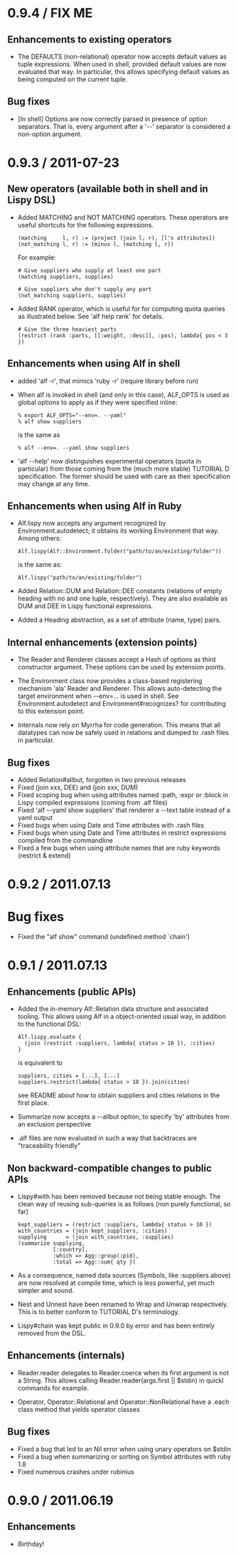 # 0.9.4 / FIX ME

## Enhancements to existing operators

* The DEFAULTS (non-relational) operator now accepts default values as tuple
  expressions. When used in shell, provided default values are now evaluated
  that way. In particular, this allows specifying default values as being 
  computed on the current tuple.

## Bug fixes 

* [In shell] Options are now correctly parsed in presence of option separators. 
  That is, every argument after a '--' separator is considered a non-option 
  argument. 

# 0.9.3 / 2011-07-23

## New operators (available both in shell and in Lispy DSL)

* Added MATCHING and NOT MATCHING operators. These operators are useful 
  shortcuts for the following expressions.
  
      (matching     l, r) := (project (join l, r), [l's attributes])
      (not_matching l, r) := (minus l, (matching l, r))
    
  For example: 
  
      # Give suppliers who supply at least one part
      (matching suppliers, supplies)

      # Give suppliers who don't supply any part
      (not_matching suppliers, supplies)

* Added RANK operator, which is useful for for computing quota queries as 
  illustrated below. See 'alf help rank' for details.
  
      # Give the three heaviest parts
      (restrict (rank :parts, [[:weight, :desc]], :pos), lambda{ pos < 3 })

## Enhancements when using Alf in shell

* added 'alf -r', that mimics 'ruby -r' (require library before run)

* When alf is invoked in shell (and only in this case), ALF_OPTS is used as 
  global options to apply as if they were specified inline: 
  
      % export ALF_OPTS="--env=. --yaml" 
      % alf show suppliers
      
  is the same as 
  
      % alf --env=. --yaml show suppliers
      
* 'alf --help' now distinguishes experimental operators (quota in particular) 
  from those coming from the (much more stable) TUTORIAL D specification. The 
  former should be used with care as their specification may change at any 
  time.  

## Enhancements when using Alf in Ruby 

* Alf.lispy now accepts any argument recognized by Environment.autodetect; it
  obtains its working Environment that way. Among others:
  
      Alf.lispy(Alf::Environment.folder("path/to/an/existing/folder"))
      
  is the same as: 
  
      Alf.lispy("path/to/an/existing/folder")

* Added Relation::DUM and Relation::DEE constants (relations of empty heading
  with no and one tuple, respectively). They are also available as DUM and DEE 
  in Lispy functional expressions.

* Added a Heading abstraction, as a set of attribute (name, type) pairs.

## Internal enhancements (extension points)

* The Reader and Renderer classes accept a Hash of options as third 
  constructor argument. These options can be used by extension points. 
  
* The Environment class now provides a class-based registering mechanism 'ala'
  Reader and Renderer. This allows auto-detecting the target environment when
  --env=... is used in shell. See Environment.autodetect and 
  Environment#recognizes? for contributing to this extension point. 
  
* Internals now rely on Myrrha for code generation. This means that all 
  datatypes can now be safely used in relations and dumped to .rash files in
  particular.  

## Bug fixes

* Added Relation#allbut, forgotten in two previous releases 
* Fixed (join xxx, DEE) and (join xxx, DUM)
* Fixed scoping bug when using attributes named :path, :expr or :block in
  Lispy compiled expressions (coming from .alf files)
* Fixed 'alf --yaml show suppliers' that renderer a --text table instead of
  a yaml output
* Fixed bugs when using Date and Time attributes with .rash files
* Fixed bugs when using Date and Time attributes in restrict expressions 
  compiled from the commandline
* Fixed a few bugs when using attribute names that are ruby keywords 
  (restrict & extend)  

# 0.9.2 / 2011.07.13

# Bug fixes

* Fixed the "alf show" command (undefined method `chain') 

# 0.9.1 / 2011.07.13

## Enhancements (public APIs)

* Added the in-memory Alf::Relation data structure and associated tooling.
  This allows using Alf in a object-oriented usual way, in addition to the
  functional DSL:
  
      Alf.lispy.evaluate {
        (join (restrict :suppliers, lambda{ status > 10 }), :cities)
      }
  
  is equivalent to
  
      suppliers, cities = [...], [...] 
      suppliers.restrict(lambda{ status > 10 }).join(cities)
      
  see README about how to obtain suppliers and cities relations in the first 
  place.

* Summarize now accepts a --allbut option, to specify 'by' attributes from an
  exclusion perspective

* .alf files are now evaluated in such a way that backtraces are "traceability
  friendly"

## Non backward-compatible changes to public APIs

* Lispy#with has been removed because not being stable enough. The clean way 
  of reusing sub-queries is as follows (non purely functional, so far)
  
      kept_suppliers = (restrict :suppliers, lambda{ status > 10 })
      with_countries = (join kept_suppliers, :cities)
      supplying      = (join with_countries, :supplies)
      (summarize supplying,
                 [:country],
                 :which => Agg::group(:pid),
                 :total => Agg::sum{ qty })
                 
* As a consequence, named data sources (Symbols, like :suppliers above) are 
  now resolved at compile time, which is less powerful, yet much simpler and
  sound.

* Nest and Unnest have been renamed to Wrap and Unwrap respectively. This is
  to better conform to TUTORIAL D's terminology.
  
* Lispy#chain was kept public in 0.9.0 by error and has been entirely removed 
  from the DSL.

## Enhancements (internals)

* Reader.reader delegates to Reader.coerce when its first argument is not 
  a String. This allows calling Reader.reader(args.first || $stdin) in quickl
  commands for example.
  
* Operator, Operator::Relational and Operator::NonRelational have a .each 
  class method that yields operator classes
    
## Bug fixes

* Fixed a bug that led to an Nil error when using unary operators on $stdin
* Fixed a bug when summarizing or sorting on Symbol attributes with ruby 1.8
* Fixed numerous crashes under rubinius

# 0.9.0 / 2011.06.19

## Enhancements

* Birthday!
